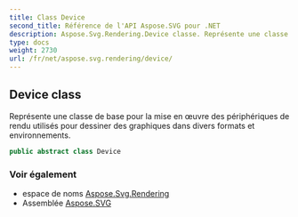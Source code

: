 ```yaml
---
title: Class Device
second_title: Référence de l'API Aspose.SVG pour .NET
description: Aspose.Svg.Rendering.Device classe. Représente une classe de base pour la mise en œuvre des périphériques de rendu utilisés pour dessiner des graphiques dans divers formats et environnements.
type: docs
weight: 2730
url: /fr/net/aspose.svg.rendering/device/
---
```

## Device class

Représente une classe de base pour la mise en œuvre des périphériques de rendu utilisés pour dessiner des graphiques dans divers formats et environnements.

```csharp
public abstract class Device
```

### Voir également

* espace de noms [Aspose.Svg.Rendering](../../aspose.svg.rendering/)
* Assemblée [Aspose.SVG](../../)


